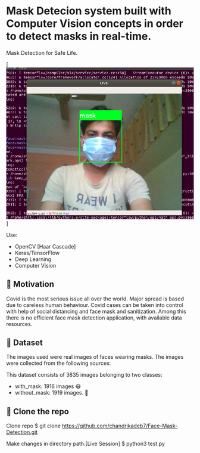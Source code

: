 # Mask Detecion system built with Computer Vision concepts in order to detect masks in real-time. 
Mask Detection for Safe Life.

[![Mask](https://github.com/ShrikantNande/Mask-Detection/blob/main/mask.png)]

Use:
- OpenCV [Haar Cascade]
- Keras/TensorFlow 
- Deep Learning
- Computer Vision

## :slightly_smiling_face: Motivation
Covid is the most serious issue all over the world. Major spread is based due to careless human behaviour. Covid cases can be taken into control with help of social distancing and face mask and sanitization.
Among  this there is no efficient face mask detection application, with available data resources.

## :file_folder: Dataset

The images used were real images of faces wearing masks. The images were collected from the following sources:

This dataset consists of 3835 images belonging to two classes:
- with_mask: 1916 images :mask:
- without_mask: 1919 images. :sneezing_face:


## :envelope_with_arrow: Clone the repo
Clone repo
$ git clone https://github.com/chandrikadeb7/Face-Mask-Detection.git

Make changes in directory path.[Live Session]
$ python3 test.py

